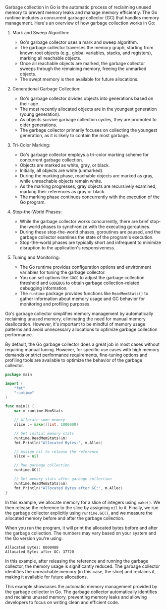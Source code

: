Garbage collection in Go is the automatic process of reclaiming unused memory to prevent memory leaks and manage memory efficiently. The Go runtime includes a concurrent garbage collector (GC) that handles memory management. Here's an overview of how garbage collection works in Go:

1. Mark and Sweep Algorithm:
   - Go's garbage collector uses a mark and sweep algorithm.
   - The garbage collector traverses the memory graph, starting from known root objects (e.g., global variables, stacks, and registers), marking all reachable objects.
   - Once all reachable objects are marked, the garbage collector sweeps through the remaining memory, freeing the unmarked objects.
   - The swept memory is then available for future allocations.

2. Generational Garbage Collection:
   - Go's garbage collector divides objects into generations based on their age.
   - The most recently allocated objects are in the youngest generation (young generation).
   - As objects survive garbage collection cycles, they are promoted to older generations.
   - The garbage collector primarily focuses on collecting the youngest generation, as it is likely to contain the most garbage.

3. Tri-Color Marking:
   - Go's garbage collector employs a tri-color marking scheme for concurrent garbage collection.
   - Objects are marked as white, gray, or black.
   - Initially, all objects are white (unmarked).
   - During the marking phase, reachable objects are marked as gray, while unreachable objects remain white.
   - As the marking progresses, gray objects are recursively examined, marking their references as gray or black.
   - The marking phase continues concurrently with the execution of the Go program.

4. Stop-the-World Phases:
   - While the garbage collector works concurrently, there are brief stop-the-world phases to synchronize with the executing goroutines.
   - During these stop-the-world phases, goroutines are paused, and the garbage collector examines the state of the program's execution.
   - Stop-the-world phases are typically short and infrequent to minimize disruption to the application's responsiveness.

5. Tuning and Monitoring:
   - The Go runtime provides configuration options and environment variables for tuning the garbage collector.
   - You can set options like `GOGC` to adjust the garbage collection threshold and `GODEBUG` to obtain garbage collection-related debugging information.
   - The `runtime` package provides functions like `ReadMemStats()` to gather information about memory usage and GC behavior for monitoring and profiling purposes.

Go's garbage collector simplifies memory management by automatically reclaiming unused memory, eliminating the need for manual memory deallocation. However, it's important to be mindful of memory usage patterns and avoid unnecessary allocations to optimize garbage collection performance.

By default, the Go garbage collector does a great job in most cases without requiring manual tuning. However, for specific use cases with high memory demands or strict performance requirements, fine-tuning options and profiling tools are available to optimize the behavior of the garbage collector.


 
```go
package main

import (
	"fmt"
	"runtime"
)

func main() {
	var m runtime.MemStats

	// Allocate some memory
	slice := make([]int, 1000000)

	// Get initial memory stats
	runtime.ReadMemStats(&m)
	fmt.Println("Allocated Bytes:", m.Alloc)

	// Assign nil to release the reference
	slice = nil

	// Run garbage collection
	runtime.GC()

	// Get memory stats after garbage collection
	runtime.ReadMemStats(&m)
	fmt.Println("Allocated Bytes after GC:", m.Alloc)
}
```

In this example, we allocate memory for a slice of integers using `make()`. We then release the reference to the slice by assigning `nil` to it. Finally, we run the garbage collector explicitly using `runtime.GC()`, and we measure the allocated memory before and after the garbage collection.

When you run the program, it will print the allocated bytes before and after the garbage collection. The numbers may vary based on your system and the Go version you're using.

```
Allocated Bytes: 8000408
Allocated Bytes after GC: 37720
```

In this example, after releasing the reference and running the garbage collector, the memory usage is significantly reduced. The garbage collector identifies the unreachable memory (in this case, the slice) and reclaims it, making it available for future allocations.

This example showcases the automatic memory management provided by the garbage collector in Go. The garbage collector automatically identifies and reclaims unused memory, preventing memory leaks and allowing developers to focus on writing clean and efficient code.